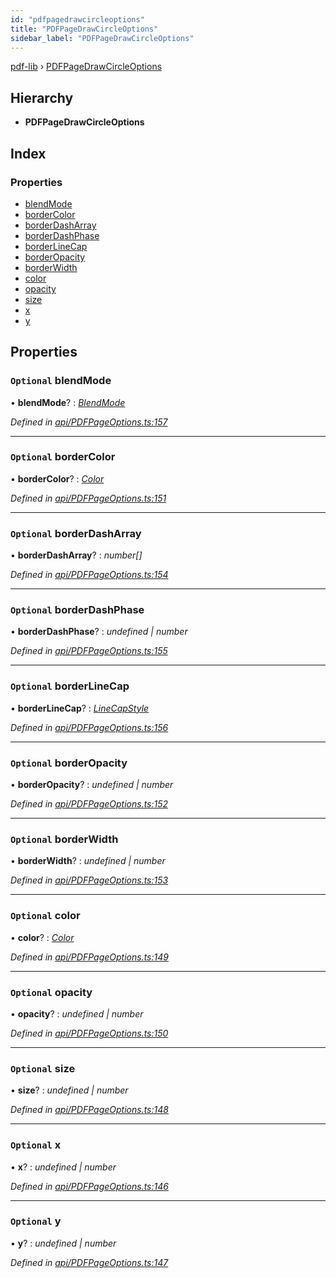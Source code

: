 ```yaml
---
id: "pdfpagedrawcircleoptions"
title: "PDFPageDrawCircleOptions"
sidebar_label: "PDFPageDrawCircleOptions"
---
```


[pdf-lib](../index.md) › [PDFPageDrawCircleOptions](pdfpagedrawcircleoptions.md)

## Hierarchy

* **PDFPageDrawCircleOptions**

## Index

### Properties

* [blendMode](pdfpagedrawcircleoptions.md#optional-blendmode)
* [borderColor](pdfpagedrawcircleoptions.md#optional-bordercolor)
* [borderDashArray](pdfpagedrawcircleoptions.md#optional-borderdasharray)
* [borderDashPhase](pdfpagedrawcircleoptions.md#optional-borderdashphase)
* [borderLineCap](pdfpagedrawcircleoptions.md#optional-borderlinecap)
* [borderOpacity](pdfpagedrawcircleoptions.md#optional-borderopacity)
* [borderWidth](pdfpagedrawcircleoptions.md#optional-borderwidth)
* [color](pdfpagedrawcircleoptions.md#optional-color)
* [opacity](pdfpagedrawcircleoptions.md#optional-opacity)
* [size](pdfpagedrawcircleoptions.md#optional-size)
* [x](pdfpagedrawcircleoptions.md#optional-x)
* [y](pdfpagedrawcircleoptions.md#optional-y)

## Properties

### `Optional` blendMode

• **blendMode**? : *[BlendMode](../enums/blendmode.md)*

*Defined in [api/PDFPageOptions.ts:157](https://github.com/Hopding/pdf-lib/blob/b8a44bd/src/api/PDFPageOptions.ts#L157)*

___

### `Optional` borderColor

• **borderColor**? : *[Color](../index.md#color)*

*Defined in [api/PDFPageOptions.ts:151](https://github.com/Hopding/pdf-lib/blob/b8a44bd/src/api/PDFPageOptions.ts#L151)*

___

### `Optional` borderDashArray

• **borderDashArray**? : *number[]*

*Defined in [api/PDFPageOptions.ts:154](https://github.com/Hopding/pdf-lib/blob/b8a44bd/src/api/PDFPageOptions.ts#L154)*

___

### `Optional` borderDashPhase

• **borderDashPhase**? : *undefined | number*

*Defined in [api/PDFPageOptions.ts:155](https://github.com/Hopding/pdf-lib/blob/b8a44bd/src/api/PDFPageOptions.ts#L155)*

___

### `Optional` borderLineCap

• **borderLineCap**? : *[LineCapStyle](../enums/linecapstyle.md)*

*Defined in [api/PDFPageOptions.ts:156](https://github.com/Hopding/pdf-lib/blob/b8a44bd/src/api/PDFPageOptions.ts#L156)*

___

### `Optional` borderOpacity

• **borderOpacity**? : *undefined | number*

*Defined in [api/PDFPageOptions.ts:152](https://github.com/Hopding/pdf-lib/blob/b8a44bd/src/api/PDFPageOptions.ts#L152)*

___

### `Optional` borderWidth

• **borderWidth**? : *undefined | number*

*Defined in [api/PDFPageOptions.ts:153](https://github.com/Hopding/pdf-lib/blob/b8a44bd/src/api/PDFPageOptions.ts#L153)*

___

### `Optional` color

• **color**? : *[Color](../index.md#color)*

*Defined in [api/PDFPageOptions.ts:149](https://github.com/Hopding/pdf-lib/blob/b8a44bd/src/api/PDFPageOptions.ts#L149)*

___

### `Optional` opacity

• **opacity**? : *undefined | number*

*Defined in [api/PDFPageOptions.ts:150](https://github.com/Hopding/pdf-lib/blob/b8a44bd/src/api/PDFPageOptions.ts#L150)*

___

### `Optional` size

• **size**? : *undefined | number*

*Defined in [api/PDFPageOptions.ts:148](https://github.com/Hopding/pdf-lib/blob/b8a44bd/src/api/PDFPageOptions.ts#L148)*

___

### `Optional` x

• **x**? : *undefined | number*

*Defined in [api/PDFPageOptions.ts:146](https://github.com/Hopding/pdf-lib/blob/b8a44bd/src/api/PDFPageOptions.ts#L146)*

___

### `Optional` y

• **y**? : *undefined | number*

*Defined in [api/PDFPageOptions.ts:147](https://github.com/Hopding/pdf-lib/blob/b8a44bd/src/api/PDFPageOptions.ts#L147)*
